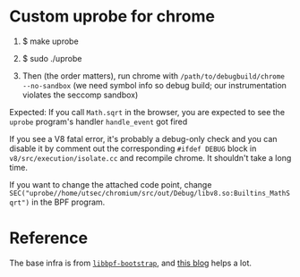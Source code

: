 # Custom uprobe for chrome
1. $ make uprobe

2. $ sudo ./uprobe

3. Then (the order matters), run chrome with `/path/to/debugbuild/chrome --no-sandbox` (we need symbol info so debug build; our instrumentation violates the seccomp sandbox)

Expected:
If you call `Math.sqrt` in the browser, you are expected to see the `uprobe` program's handler `handle_event` got fired 

If you see a V8 fatal error, it's probably a debug-only check and you can disable it by comment out the corresponding `#ifdef DEBUG` block in `v8/src/execution/isolate.cc` and recompile chrome. It shouldn't take a long time.  

If you want to change the attached code point, change `SEC("uprobe//home/utsec/chromium/src/out/Debug/libv8.so:Builtins_MathSqrt")` in the BPF program.

# Reference

The base infra is from [`libbpf-bootstrap`](https://github.com/libbpf/libbpf-bootstrap), and [this blog](https://nakryiko.com/) helps a lot.


